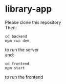 # library-app
Please clone this repository  
Then:  
```
cd backend
npm run dev
```  
to run the server  
and:  
```
cd frontend
npm start
```  
to run the frontend

